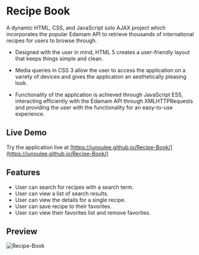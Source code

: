 # Recipe Book

A dynamic HTML, CSS, and JavaScript solo AJAX project which incorporates the popular Edamam API to retrieve thousands of international recipes for users to browse through.

* Designed with the user in mind, HTML 5 creates a user-friendly layout that keeps things simple and clean.

* Media queries in CSS 3 allow the user to access the application on a variety of devices and gives the application an aesthetically pleasing look.

* Functionality of the application is achieved through JavaScript ES5, interacting efficiently with the Edamam API through XMLHTTPRequests and providing the user with the functionality for an easy-to-use experience.

## Live Demo

Try the application live at [https://junoulee.github.io/Recipe-Book/](https://junoulee.github.io/Recipe-Book/)

## Features

- User can search for recipes with a search term.
- User can view a list of search results.
- User can view the details for a single recipe.
- User can save recipe to their favorites.
- User can view their favorites list and remove favorites.

## Preview

![Recipe-Book](images/recipe-book-demo.gif)
